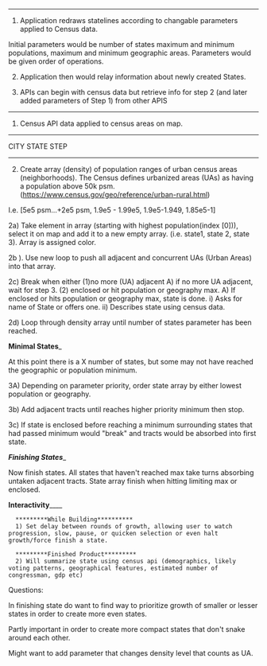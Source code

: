 *************************
1) Application redraws statelines according to changable parameters
applied to Census data.

Initial parameters would be number of states maximum and minimum populations, maximum and minimum geographic areas. Parameters would be given order of operations.

2) Application then would relay information about newly created States.

3) APIs can begin with census data but retrieve info for step 2 (and later added parameters of Step 1) from other APIS

__________________________________________________

1) Census API data applied to census areas on map.
****
CITY STATE STEP
****
2) Create array (density) of population ranges of urban census areas (neighborhoods). The Census defines urbanized areas (UAs) as having a population above 50k psm. (https://www.census.gov/geo/reference/urban-rural.html)

 I.e. [5e5 psm...+2e5 psm, 1.9e5 - 1.99e5, 1.9e5-1.949, 1.85e5-1]

  2a) Take element in array (starting with highest population(index [0])), select it on map and add it to a new empty array. (i.e. state1, state 2, state 3). Array is assigned color.

  2b ). Use new loop to push all adjacent and concurrent UAs (Urban Areas) into that array.

  2c) Break when either
   (1)no more (UA) adjacent
      A) if no more UA adjacent, wait for step 3.
   (2) enclosed or hit population or geography max.
      A) If enclosed or hits population or geography max, state is done.
        i) Asks for name of State or offers one.
        ii) Describes state using census data.

  2d) Loop through density array until number of states parameter has been reached.

  ________________Minimal States_________________

  At this point there is a X number of states, but some may not have reached the geographic or population minimum.

  3A) Depending on parameter priority, order state array by either lowest population or geography.

  3b) Add adjacent tracts until reaches higher priority minimum then stop.

  3c) If state is enclosed before reaching a minimum surrounding states that had passed minimum would "break" and tracts would be absorbed into first state.

  _______________Finishing States________________

  Now finish states. All states that haven't reached max take turns absorbing untaken adjacent
  tracts. State array finish when hitting limiting max or enclosed.


________________Interactivity____________________

      *********While Building**********
      1) Set delay between rounds of growth, allowing user to watch progression, slow, pause, or quicken selection or even halt growth/force finish a state.

      *********Finished Product*********
      2) Will summarize state using census api (demographics, likely voting patterns, geographical features, estimated number of congressman, gdp etc)




  Questions:

  In finishing state do want to find way to prioritize growth of smaller or lesser states in order to create more even states.

  Partly important in order to create more compact states that don't snake around each other.

  Might want to add parameter that changes density level that counts as UA.












